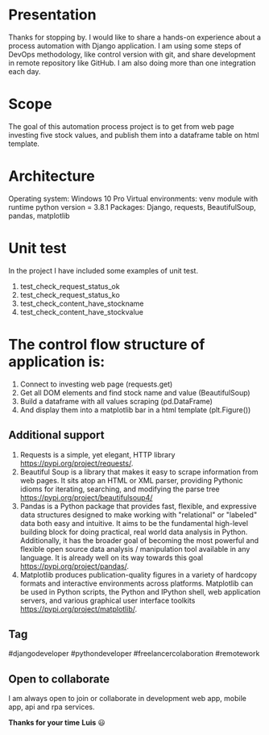 # Presentation
Thanks for stopping by. I would like to share a hands-on experience about a process automation with Django application. I am using some steps of DevOps methodology, like control version with git, and share development in remote repository like GitHub. I am also doing more than one integration each day. 

# Scope
The goal of this automation process project is to get from web page investing five stock values, and publish them into a dataframe table on html template.  

# Architecture 
Operating system: Windows 10 Pro
Virtual environments: venv module with runtime python version = 3.8.1
Packages: Django, requests, BeautifulSoup, pandas, matplotlib

# Unit test
In the project I have included some examples of unit test. 
1. test_check_request_status_ok
2. test_check_request_status_ko
3. test_check_content_have_stockname
4. test_check_content_have_stockvalue

# The control flow structure of application is:
1. Connect to investing web page (requests.get)
2. Get all DOM <span> elements and find stock name and value (BeautifulSoup)
3. Build a dataframe with all values scraping (pd.DataFrame)
4. And display them into a matplotlib bar in a html template (plt.Figure())

## Additional support

1. Requests is a simple, yet elegant, HTTP library <https://pypi.org/project/requests/>.
2. Beautiful Soup is a library that makes it easy to scrape information from web pages. It sits atop an HTML or XML parser, providing Pythonic idioms for iterating, searching, and modifying the parse tree <https://pypi.org/project/beautifulsoup4/>
3. Pandas is a Python package that provides fast, flexible, and expressive data structures designed to make working with "relational" or "labeled" data both easy and intuitive. It aims to be the fundamental high-level building block for doing practical, real world data analysis in Python. Additionally, it has the broader goal of becoming the most powerful and flexible open source data analysis / manipulation tool available in any language. It is already well on its way towards this goal <https://pypi.org/project/pandas/>.
4. Matplotlib produces publication-quality figures in a variety of hardcopy formats and interactive environments across platforms. Matplotlib can be used in Python scripts, the Python and IPython shell, web application servers, and various graphical user interface toolkits <https://pypi.org/project/matplotlib/>. 


## Tag
#djangodeveloper #pythondeveloper #freelancercolaboration #remotework

## Open to collaborate

I am always open to join or collaborate in development web app, mobile app, api and rpa services. 

**Thanks for your time**
**Luis** :smiley: